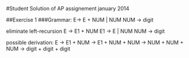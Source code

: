 #Student Solution of AP assignement january 2014

##Exercise 1
###Grammar:
E-> E + NUM | NUM
NUM -> digit

eliminate left-recursion
E   -> E1 + NUM
E1  -> E | NUM
NUM -> digit

possible derivation:
E -> E1 + NUM -> E1 + NUM + NUM -> NUM + NUM + NUM -> digit + digit + digit

